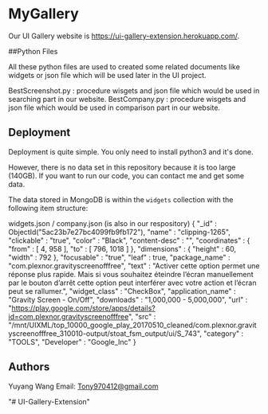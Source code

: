 # MyGallery

Our UI Gallery website is https://ui-gallery-extension.herokuapp.com/.

##Python Files

All these python files are used to created some related documents like widgets or json file which will be used later in the UI project.

BestScreenshot.py : procedure wisgets and json file which would be used in searching part in our website.
BestCompany.py : procedure wisgets and json file which would be used in comparison part in our website.


## Deployment

Deployment is quite simple. You only need to install python3 and it's done.

However, there is no data set in this repository because it is too large (140GB). If you want to run our code, you can contact me and get some data.

The data stored in MongoDB is within the `widgets` collection with the following item structure:

widgets.json / company.json (is also in our respository)
{ 
  "_id" : ObjectId("5ac23b7e27bc4099fb9fb172"), 
  "name" : "clipping-1265", 
  "clickable" : "true", 
  "color" : "Black", 
  "content-desc" : "", 
  "coordinates" : { 
    "from" : [ 4, 958 ], 
    "to" : [ 796, 1018 ] 
  }, 
  "dimensions" : { 
    "height" : 60, 
    "width" : 792 
  }, 
  "focusable" : "true", 
  "leaf" : true, 
  "package_name" : "com.plexnor.gravityscreenofffree", 
  "text" : "Activer cette option permet une réponse plus rapide. Mais si vous souhaitez éteindre l’écran manuellement par le bouton d’arrêt cette option peut interférer avec votre action et l’écran peut se rallumer.", 
  "widget_class" : "CheckBox", 
  "application_name" : "Gravity Screen - On/Off", 
  "downloads" : "1,000,000 - 5,000,000", 
  "url" : "https://play.google.com/store/apps/details?id=com.plexnor.gravityscreenofffree", 
  "src" : "/mnt/UIXML/top_10000_google_play_20170510_cleaned/com.plexnor.gravityscreenofffree_310010-output/stoat_fsm_output/ui/S_743", 
  "category" : "TOOLS",
  "Developer" : "Google_Inc"
}

## Authors

Yuyang Wang
Email: Tony970412@gmail.com

"# UI-Gallery-Extension" 

